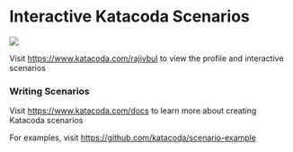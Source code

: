 # Interactive Katacoda Scenarios

[![](http://shields.katacoda.com/katacoda/rajivbul/count.svg)](https://www.katacoda.com/rajivbul "Get your profile on Katacoda.com")

Visit https://www.katacoda.com/rajivbul to view the profile and interactive scenarios

### Writing Scenarios
Visit https://www.katacoda.com/docs to learn more about creating Katacoda scenarios

For examples, visit https://github.com/katacoda/scenario-example
